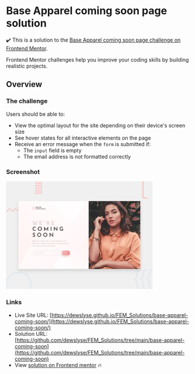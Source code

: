 # Base Apparel coming soon page solution

:heavy_check_mark: This is a solution to the [Base Apparel coming soon page challenge on Frontend Mentor](https://www.frontendmentor.io/challenges/base-apparel-coming-soon-page-5d46b47f8db8a7063f9331a0). 

Frontend Mentor challenges help you improve your coding skills by building realistic projects.

## Overview

### The challenge

Users should be able to:

- View the optimal layout for the site depending on their device's screen size
- See hover states for all interactive elements on the page
- Receive an error message when the `form` is submitted if:
  - The `input` field is empty
  - The email address is not formatted correctly

### Screenshot

<img src="./design/desktop-preview.jpg" alt="screenshot" width="400"/>
  
### Links

- Live Site URL: [https://dewslyse.github.io/FEM_Solutions/base-apparel-coming-soon/](https://dewslyse.github.io/FEM_Solutions/base-apparel-coming-soon/)
- Solution URL: [https://github.com/dewslyse/FEM_Solutions/tree/main/base-apparel-coming-soon](https://github.com/dewslyse/FEM_Solutions/tree/main/base-apparel-coming-soon)
- View [solution on Frontend mentor]() :fire:
